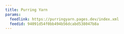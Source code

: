 ```yaml
---
title: Purring Yarn
params:
  feedlink: https://purringyarn.pages.dev/index.xml
  feedid: 94091d54f0bb494b56dcabd538047b8a
---
```


